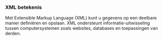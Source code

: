### XML betekenis
Met Extensible Markup Language (XML) kunt u gegevens op een deelbare manier definiëren en opslaan. XML ondersteunt informatie-uitwisseling tussen computersystemen zoals websites, databases en toepassingen van derden.

